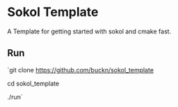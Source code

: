 # Sokol Template
A Template for getting started with sokol and cmake fast.

## Run

`git clone https://github.com/buckn/sokol_template

cd sokol_template

./run`
